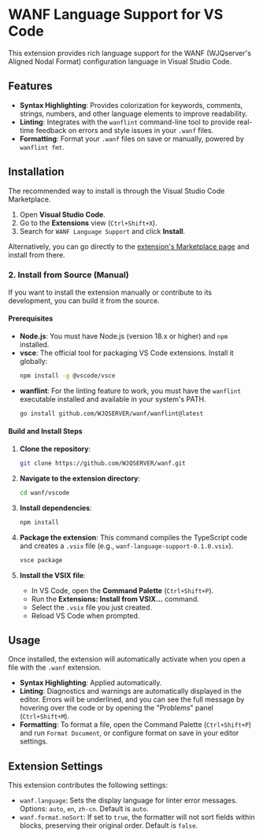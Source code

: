 # WANF Language Support for VS Code

This extension provides rich language support for the WANF (WJQserver's Aligned Nodal Format) configuration language in Visual Studio Code.

## Features

*   **Syntax Highlighting**: Provides colorization for keywords, comments, strings, numbers, and other language elements to improve readability.
*   **Linting**: Integrates with the `wanflint` command-line tool to provide real-time feedback on errors and style issues in your `.wanf` files.
*   **Formatting**: Format your `.wanf` files on save or manually, powered by `wanflint fmt`.

## Installation

The recommended way to install is through the Visual Studio Code Marketplace.

1.  Open **Visual Studio Code**.
2.  Go to the **Extensions** view (`Ctrl+Shift+X`).
3.  Search for `WANF Language Support` and click **Install**.

Alternatively, you can go directly to the [extension's Marketplace page](https://marketplace.visualstudio.com/items?itemName=wjqserver.wanf-language-support) and install from there.

### 2. Install from Source (Manual)

If you want to install the extension manually or contribute to its development, you can build it from the source.

#### Prerequisites

*   **Node.js**: You must have Node.js (version 18.x or higher) and `npm` installed.
*   **vsce**: The official tool for packaging VS Code extensions. Install it globally:
    ```sh
    npm install -g @vscode/vsce
    ```
*   **wanflint**: For the linting feature to work, you must have the `wanflint` executable installed and available in your system's PATH.
    ```sh
    go install github.com/WJQSERVER/wanf/wanflint@latest
    ```

#### Build and Install Steps

1.  **Clone the repository**:
    ```sh
    git clone https://github.com/WJQSERVER/wanf.git
    ```

2.  **Navigate to the extension directory**:
    ```sh
    cd wanf/vscode
    ```

3.  **Install dependencies**:
    ```sh
    npm install
    ```

4.  **Package the extension**: This command compiles the TypeScript code and creates a `.vsix` file (e.g., `wanf-language-support-0.1.0.vsix`).
    ```sh
    vsce package
    ```

5.  **Install the VSIX file**:
    *   In VS Code, open the **Command Palette** (`Ctrl+Shift+P`).
    *   Run the **Extensions: Install from VSIX...** command.
    *   Select the `.vsix` file you just created.
    *   Reload VS Code when prompted.

## Usage

Once installed, the extension will automatically activate when you open a file with the `.wanf` extension.

*   **Syntax Highlighting**: Applied automatically.
*   **Linting**: Diagnostics and warnings are automatically displayed in the editor. Errors will be underlined, and you can see the full message by hovering over the code or by opening the "Problems" panel (`Ctrl+Shift+M`).
*   **Formatting**: To format a file, open the Command Palette (`Ctrl+Shift+P`) and run `Format Document`, or configure format on save in your editor settings.

## Extension Settings

This extension contributes the following settings:

*   `wanf.language`: Sets the display language for linter error messages. Options: `auto`, `en`, `zh-cn`. Default is `auto`.
*   `wanf.format.noSort`: If set to `true`, the formatter will not sort fields within blocks, preserving their original order. Default is `false`.
